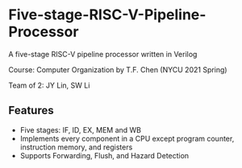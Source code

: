 # Five-stage-RISC-V-Pipeline-Processor

A five-stage RISC-V pipeline processor written in Verilog

Course: Computer Organization by T.F. Chen (NYCU 2021 Spring)

Team of 2: JY Lin, SW Li 

## Features
* Five stages: IF, ID, EX, MEM and WB
* Implements every component in a CPU except program counter, instruction memory, and registers
* Supports Forwarding, Flush, and Hazard Detection
